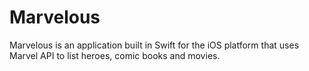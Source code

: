 # Marvelous
Marvelous is an application built in Swift for the iOS platform that uses Marvel API to list heroes, comic books and movies.
